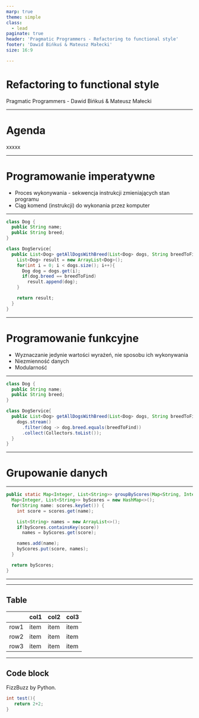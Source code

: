 ```yaml
---
marp: true
theme: simple
class:
  - lead
paginate: true
header: 'Pragmatic Programmers - Refactoring to functional style'
footer: 'Dawid Bińkuś & Mateusz Małecki'
size: 16:9

---
```

<!-- _class: invert -->
# Refactoring to functional style
Pragmatic Programmers - Dawid Bińkuś & Mateusz Małecki  

---
# Agenda
xxxxx

---
# Programowanie imperatywne

- Proces wykonywania - sekwencja instrukcji zmieniających stan programu
- Ciąg komend (instrukcji) do wykonania przez komputer

---

```java
class Dog {
  public String name;
  public String breed;
}

class DogService{
  public List<Dog> getAllDogsWithBreed(List<Dog> dogs, String breedToFind){
    List<Dog> result = new ArrayList<Dog>();
    for(int i = 0; i < dogs.size(); i++){
      Dog dog = dogs.get(i);
      if(dog.breed == breedToFind)
        result.append(dog);
    }

    return result;
  }
}
```

---
# Programowanie funkcyjne

- Wyznaczanie jedynie wartości wyrażeń, nie sposobu ich wykonywania
- Niezmienność danych
- Modularność

---

```java
class Dog {
  public String name;
  public String breed;
}

class DogService{
  public List<Dog> getAllDogsWithBreed(List<Dog> dogs, String breedToFind){
    dogs.stream()
      .filter(dog -> dog.breed.equals(breedToFind))
      .collect(Collectors.toList());
  }
}
```
---
# Grupowanie danych

---
```java
public static Map<Integer, List<String>> groupByScores(Map<String, Integer> scores){
  Map<Integer, List<String>> byScores = new HashMap<>();
  for(String name: scores.keySet()) {
    int score = scores.get(name);

    List<String> names = new ArrayList<>();
    if(byScores.containsKey(score))
      names = byScores.get(score);

    names.add(name);
    byScores.put(score, names);
  }

  return byScores;
}
```
---

---
## Table

|      | col1 | col2 | col3 |
| ---- | ---- | ---- | ---- |
| row1 | item | item | item |
| row2 | item | item | item |
| row3 | item | item | item |

---

## Code block
FizzBuzz by Python.
```java
int test(){
   return 2+2; 
}
```
